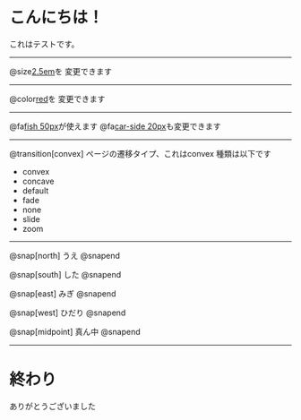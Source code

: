 # こんにちは！
これはテストです。

---

@size[2.5em](フォントサイズ)を
変更できます

---

@color[red](フォントカラー)を
変更できます

---

@fa[fish 50px](アイコン)が使えます
@fa[car-side 20px](サイズ)も変更できます

---

@transition[convex]
ページの遷移タイプ、これはconvex
種類は以下です
- convex
- concave
- default
- fade
- none
- slide
- zoom

---

@snap[north]
うえ
@snapend

@snap[south]
した
@snapend

@snap[east]
みぎ
@snapend

@snap[west]
ひだり
@snapend

@snap[midpoint]
真ん中
@snapend

---

# 終わり
ありがとうございました
